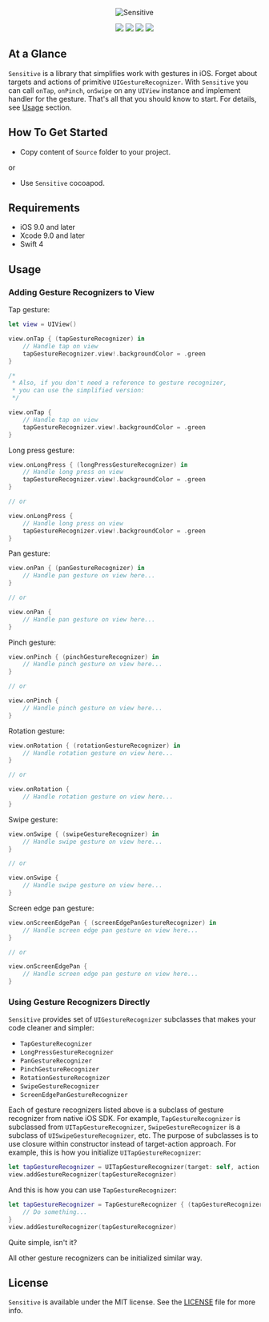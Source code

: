 <p align="center" >
<img src="https://github.com/igormatyushkin014/Sensitive/blob/master/Logo/logo-1024-300.png" alt="Sensitive" title="Sensitive">
</p>

<p align="center">
<a href="https://swift.org"><img src="https://img.shields.io/badge/Swift-4-orange.svg?style=flat"></a>
<a href="https://cocoapods.org"><img src="https://img.shields.io/cocoapods/v/Sensitive.svg?maxAge=2592000"></a>
<a href="https://cocoapods.org"><img src="https://img.shields.io/cocoapods/dt/Sensitive.svg?maxAge=2592000"></a>
<a href="https://tldrlegal.com/license/mit-license"><img src="https://img.shields.io/badge/License-MIT-blue.svg?style=flat"></a>
</p>

## At a Glance

`Sensitive` is a library that simplifies work with gestures in iOS. Forget about targets and actions of primitive `UIGestureRecognizer`. With `Sensitive` you can call `onTap`, `onPinch`, `onSwipe` on any `UIView` instance and implement handler for the gesture. That's all that you should know to start. For details, see [Usage](#usage) section.

## How To Get Started

- Copy content of `Source` folder to your project.

or

- Use `Sensitive` cocoapod.

## Requirements

* iOS 9.0 and later
* Xcode 9.0 and later
* Swift 4

## Usage

### Adding Gesture Recognizers to View

Tap gesture:

```swift
let view = UIView()

view.onTap { (tapGestureRecognizer) in
    // Handle tap on view
    tapGestureRecognizer.view!.backgroundColor = .green
}

/*
 * Also, if you don't need a reference to gesture recognizer,
 * you can use the simplified version:
 */

view.onTap {
    // Handle tap on view
    tapGestureRecognizer.view!.backgroundColor = .green
}
```

Long press gesture:

```swift
view.onLongPress { (longPressGestureRecognizer) in
    // Handle long press on view
    tapGestureRecognizer.view!.backgroundColor = .green
}

// or

view.onLongPress {
    // Handle long press on view
    tapGestureRecognizer.view!.backgroundColor = .green
}
```

Pan gesture:

```swift
view.onPan { (panGestureRecognizer) in
    // Handle pan gesture on view here...
}

// or

view.onPan {
    // Handle pan gesture on view here...
}
```

Pinch gesture:

```swift
view.onPinch { (pinchGestureRecognizer) in
    // Handle pinch gesture on view here...
}

// or

view.onPinch {
    // Handle pinch gesture on view here...
}
```

Rotation gesture:

```swift
view.onRotation { (rotationGestureRecognizer) in
    // Handle rotation gesture on view here...
}

// or

view.onRotation {
    // Handle rotation gesture on view here...
}
```

Swipe gesture:

```swift
view.onSwipe { (swipeGestureRecognizer) in
    // Handle swipe gesture on view here...
}

// or

view.onSwipe {
    // Handle swipe gesture on view here...
}
```

Screen edge pan gesture:

```swift
view.onScreenEdgePan { (screenEdgePanGestureRecognizer) in
    // Handle screen edge pan gesture on view here...
}

// or

view.onScreenEdgePan {
    // Handle screen edge pan gesture on view here...
}
```

### Using Gesture Recognizers Directly

`Sensitive` provides set of `UIGestureRecognizer` subclasses that makes your code cleaner and simpler:
* `TapGestureRecognizer`
* `LongPressGestureRecognizer`
* `PanGestureRecognizer`
* `PinchGestureRecognizer`
* `RotationGestureRecognizer`
* `SwipeGestureRecognizer`
* `ScreenEdgePanGestureRecognizer`

Each of gesture recognizers listed above is a subclass of gesture recognizer from native iOS SDK. For example, `TapGestureRecognizer` is subclassed from `UITapGestureRecognizer`, `SwipeGestureRecognizer` is a subclass of `UISwipeGestureRecognizer`, etc. The purpose of subclasses is to use closure within constructor instead of target-action approach. For example, this is how you initialize `UITapGestureRecognizer`:

```swift
let tapGestureRecognizer = UITapGestureRecognizer(target: self, action: #selector(SomeViewController.didTapWithGestureRecognizer(_:)))
view.addGestureRecognizer(tapGestureRecognizer)
```

And this is how you can use `TapGestureRecognizer`:

```swift
let tapGestureRecognizer = TapGestureRecognizer { (tapGestureRecognizer) in
    // Do something...
}
view.addGestureRecognizer(tapGestureRecognizer)
```

Quite simple, isn't it?

All other gesture recognizers can be initialized similar way.

## License

`Sensitive` is available under the MIT license. See the [LICENSE](./LICENSE) file for more info.

